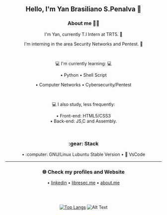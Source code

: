<div align="center">
  <h2>Hello, I'm Yan Brasiliano S.Penalva 🦉</h2>
   
  <h3>About me 👨‍💻</h3>

   I'm Yan, currently T.I Intern at TRT5. :briefcase: <br>

   I'm interning in the area Security Networks and Pentest. 🔰<br> 
  
  <br>
  
  💻 I'm currently learning: :computer:<br>

  • Python    • Shell Script 
  
  • Computer Networks • Cybersecurity/Pentest
  
  <br>
  
  💻 I also study, less frequently: 
    
  • Front-end: HTML5/CSS3<br>
  • Back-end: JS,C and Assembly.
  
   <br>
  
  <h3>:gear: Stack </h3>
  • :computer: GNU/Linux Lubuntu Stable Version • 🔅 VsCode <br>
  
  <hr>
  
  <h3>🌐 Check my profiles and Website</h3>

  • [linkedin](https://www.linkedin.com/in/yan-brasiliano/) 
  • [libresec.me](https://www.libresec.me/)
  • [about.me](https://about.me/brasiliano/)
  
  <br>
  <br>

[![Top Langs](https://github-readme-stats.vercel.app/api/top-langs/?username=yanbrasiliano&layout=compact&theme=dracula)](https://github.com/anuraghazra/github-readme-stats)
![Alt Text](https://user-images.githubusercontent.com/5713670/87202985-820dcb80-c2b6-11ea-9f56-7ec461c497c3.gif)

<!--==[![Anurag's github stats](https://github-readme-stats.vercel.app/api?username=yanbrasiliano&show_icons=true&theme=dracula)](https://github.com/anuraghazra/github-readme-stats)-->




